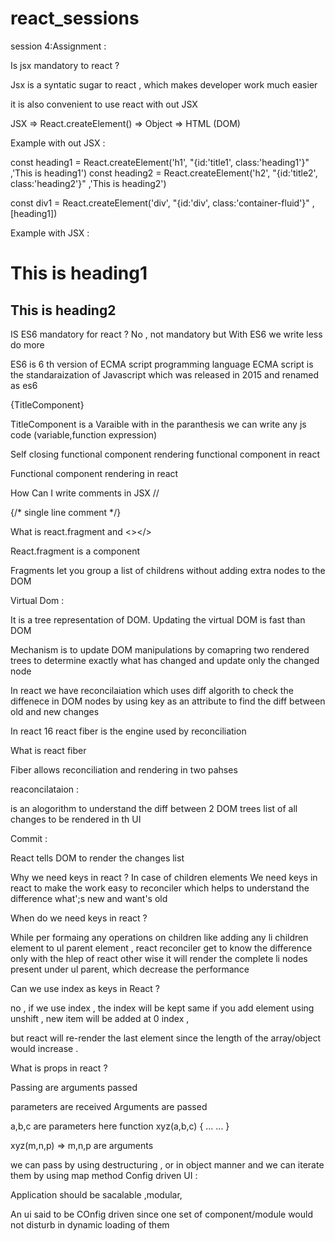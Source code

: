 # react_sessions



session 4:Assignment : 

Is jsx mandatory to react ? 


Jsx is a syntatic sugar to react , which makes developer work much easier 

it is also convenient to use react with out JSX 

JSX => React.createElement() => Object => HTML (DOM) 

Example with out JSX  : 

const heading1 = React.createElement('h1', "{id:'title1', class:'heading1'}" ,'This is heading1')
const heading2 = React.createElement('h2', "{id:'title2', class:'heading2'}" ,'This is heading2')

const div1 = React.createElement('div', "{id:'div', class:'container-fluid'}" ,[heading1])
 
Example with JSX  : 

<div id = 'div' class="container-fluid">
<h1 id = 'title1' class="heading1"> This is heading1</h1>
<h2 id = 'title2' class="heading2"> This is heading2</h2>
</div> 


IS ES6 mandatory for react ? 
No , not mandatory but With ES6 we write less do more 

ES6 is 6 th version of ECMA script programming language 
ECMA script is the standaraization of Javascript which was released in 2015 and renamed as es6

{TitleComponent}

TitleComponent is a Varaible with in the paranthesis we can write any js code (variable,function expression)


<TitleComponent/>
Self closing functional component
rendering functional component in react

<TitleComponent><TitleComponent/>
Functional component rendering in react

How Can I write comments in JSX
// 

{/* single line comment  */}

What is react.fragment and <></>

React.fragment is a component 

Fragments let you group a list of childrens without adding extra nodes to the DOM 


Virtual Dom :

It is a tree representation of DOM. Updating the virtual DOM is fast than DOM 

Mechanism is to update DOM manipulations by comapring two  rendered trees to determine 
exactly what has changed and update only the changed node 

In react we have reconcilaiation which uses diff algorith to check the diffenece in DOM nodes 
by using key as an attribute to find the diff between old and new changes 

In react 16 react fiber is the engine used by reconciliation 


What is react fiber 

Fiber allows reconciliation and rendering in two pahses 

reaconcilataion : 

is an alogorithm to understand the diff between 2 DOM trees 
list of all changes to be rendered in th UI  

Commit  :

React tells DOM to render the changes list 


Why we need keys in react ? 
In case of children elements 
We need keys in react to make the work easy to reconciler which helps to understand the difference what';s new and want's old 

When do we need keys in react ? 

While per formaing any operations on children like adding any li children element to ul parent element ,
react reconciler get to know the difference only with the hlep of react 
other wise it will render the complete li nodes present under ul parent, which decrease the performance 

Can we use index as keys in React  ?

no , if we use index , the index will be kept same if you add element using unshift , new item will be added at 0 index , 

but react will re-render the last element   since the length of the array/object would increase .


What  is props in react ? 

Passing are arguments passed 

parameters are received 
Arguments are passed  

a,b,c are parameters here 
function xyz(a,b,c) {
...
...
} 


xyz(m,n,p) =>  m,n,p are arguments 


we can pass by using destructuring , or in object manner and we can iterate them by using map method 
Config driven UI  : 

Application should be sacalable ,modular, 

An ui said to be COnfig driven since one set of component/module would not disturb in dynamic loading of them

